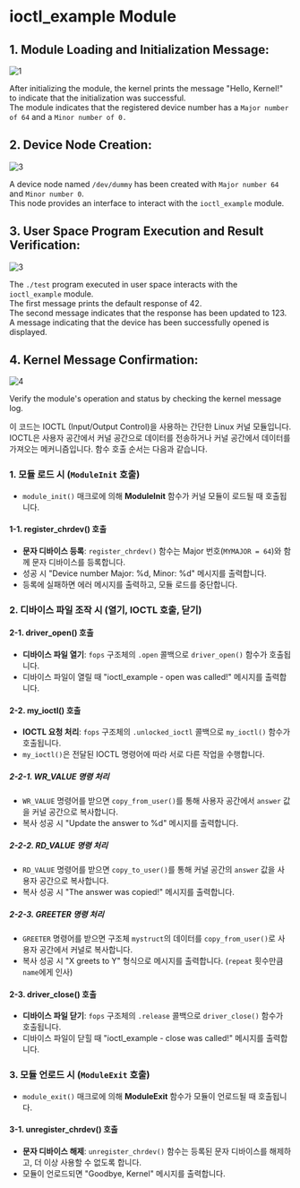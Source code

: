 # ioctl_example Module

## 1. Module Loading and Initialization Message:

![1](https://github.com/dlgus8648/Linux_device_driver/assets/139437162/c18b2dab-102c-4937-8840-219ff8a1db57)

After initializing the module, the kernel prints the message "Hello, Kernel!" to indicate that the initialization was successful.  
The module indicates that the registered device number has a `Major number of 64` and a `Minor number of 0.`

## 2. Device Node Creation:

![3](https://github.com/dlgus8648/Linux_device_driver/assets/139437162/7c987dc2-9369-46c3-ab9d-0c6f5c651953)

A device node named `/dev/dummy` has been created with `Major number 64` and `Minor number 0`.  
This node provides an interface to interact with the `ioctl_example` module.

## 3. User Space Program Execution and Result Verification:

![3](https://github.com/dlgus8648/Linux_device_driver/assets/139437162/6702fb92-8d94-4679-a1b1-da30092c1857)

The `./test` program executed in user space interacts with the `ioctl_example` module.  
The first message prints the default response of 42.  
The second message indicates that the response has been updated to 123.  
A message indicating that the device has been successfully opened is displayed.

## 4. Kernel Message Confirmation:

![4](https://github.com/dlgus8648/Linux_device_driver/assets/139437162/054508a1-4398-49b3-b58b-8f3ebb6e3779)

Verify the module's operation and status by checking the kernel message log.

이 코드는 IOCTL (Input/Output Control)을 사용하는 간단한 Linux 커널 모듈입니다. IOCTL은 사용자 공간에서 커널 공간으로 데이터를 전송하거나 커널 공간에서 데이터를 가져오는 메커니즘입니다. 함수 호출 순서는 다음과 같습니다.

### 1. 모듈 로드 시 (`ModuleInit` 호출)
   - `module_init()` 매크로에 의해 **ModuleInit** 함수가 커널 모듈이 로드될 때 호출됩니다.

#### 1-1. **register_chrdev()** 호출
   - **문자 디바이스 등록**: `register_chrdev()` 함수는 Major 번호(`MYMAJOR = 64`)와 함께 문자 디바이스를 등록합니다.
   - 성공 시 "Device number Major: %d, Minor: %d" 메시지를 출력합니다.
   - 등록에 실패하면 에러 메시지를 출력하고, 모듈 로드를 중단합니다.

### 2. 디바이스 파일 조작 시 (열기, IOCTL 호출, 닫기)

#### 2-1. **driver_open()** 호출
   - **디바이스 파일 열기**: `fops` 구조체의 `.open` 콜백으로 `driver_open()` 함수가 호출됩니다.
   - 디바이스 파일이 열릴 때 "ioctl_example - open was called!" 메시지를 출력합니다.

#### 2-2. **my_ioctl()** 호출
   - **IOCTL 요청 처리**: `fops` 구조체의 `.unlocked_ioctl` 콜백으로 `my_ioctl()` 함수가 호출됩니다.
   - `my_ioctl()`은 전달된 IOCTL 명령어에 따라 서로 다른 작업을 수행합니다.

##### 2-2-1. **WR_VALUE** 명령 처리
   - `WR_VALUE` 명령어를 받으면 `copy_from_user()`를 통해 사용자 공간에서 `answer` 값을 커널 공간으로 복사합니다.
   - 복사 성공 시 "Update the answer to %d" 메시지를 출력합니다.

##### 2-2-2. **RD_VALUE** 명령 처리
   - `RD_VALUE` 명령어를 받으면 `copy_to_user()`를 통해 커널 공간의 `answer` 값을 사용자 공간으로 복사합니다.
   - 복사 성공 시 "The answer was copied!" 메시지를 출력합니다.

##### 2-2-3. **GREETER** 명령 처리
   - `GREETER` 명령어를 받으면 구조체 `mystruct`의 데이터를 `copy_from_user()`로 사용자 공간에서 커널로 복사합니다.
   - 복사 성공 시 "X greets to Y" 형식으로 메시지를 출력합니다. (`repeat` 횟수만큼 `name`에게 인사)

#### 2-3. **driver_close()** 호출
   - **디바이스 파일 닫기**: `fops` 구조체의 `.release` 콜백으로 `driver_close()` 함수가 호출됩니다.
   - 디바이스 파일이 닫힐 때 "ioctl_example - close was called!" 메시지를 출력합니다.

### 3. 모듈 언로드 시 (`ModuleExit` 호출)
   - `module_exit()` 매크로에 의해 **ModuleExit** 함수가 모듈이 언로드될 때 호출됩니다.

#### 3-1. **unregister_chrdev()** 호출
   - **문자 디바이스 해제**: `unregister_chrdev()` 함수는 등록된 문자 디바이스를 해제하고, 더 이상 사용할 수 없도록 합니다.
   - 모듈이 언로드되면 "Goodbye, Kernel" 메시지를 출력합니다.

